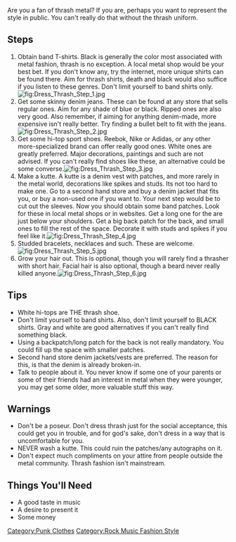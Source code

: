 Are you a fan of thrash metal? If you are, perhaps you want to represent
the style in public. You can't really do that without the thrash
uniform.

## Steps

1.  Obtain band T-shirts. Black is generally the color most associated
    with metal fashion, thrash is no exception. A local metal shop would
    be your best bet. If you don't know any, try the internet, more
    unique shirts can be found there. Aim for thrash shirts, death and
    black would also suffice if you listen to these genres. Don't limit
    yourself to band shirts
    only.![](Dress_Thrash_Step_1.jpg "fig:Dress_Thrash_Step_1.jpg")
2.  Get some skinny denim jeans. These can be found at any store that
    sells regular ones. Aim for any shade of blue or black. Ripped ones
    are also very good. Also remember, if aiming for anything
    denim-made, more expensive isn't really better. Try finding a bullet
    belt to fit with the
    jeans.![](Dress_Thrash_Step_2.jpg "fig:Dress_Thrash_Step_2.jpg")
3.  Get some hi-top sport shoes. Reebok, Nike or Adidas, or any other
    more-specialized brand can offer really good ones. White ones are
    greatly preferred. Major decorations, paintings and such are not
    advised. If you can't really find shoes like these, an alternative
    could be some
    converse.![](Dress_Thrash_Step_3.jpg "fig:Dress_Thrash_Step_3.jpg")
4.  Make a kutte. A kutte is a denim vest with patches, and more rarely
    in the metal world, decorations like spikes and studs. Its not too
    hard to make one. Go to a second hand store and buy a denim jacket
    that fits you, or buy a non-used one if you want to. Your next step
    would be to cut out the sleeves. Now you should obtain some band
    patches. Look for these in local metal shops or in websites. Get a
    long one for the are just below your shoulders. Get a big back patch
    for the back, and small ones to fill the rest of the space. Decorate
    it with studs and spikes if you feel like
    it.![](Dress_Thrash_Step_4.jpg "fig:Dress_Thrash_Step_4.jpg")
5.  Studded bracelets, necklaces and such. These are
    welcome.![](Dress_Thrash_Step_5.jpg "fig:Dress_Thrash_Step_5.jpg")
6.  Grow your hair out. This is optional, though you will rarely find a
    thrasher with short hair. Facial hair is also optional, though a
    beard never really killed
    anyone.![](Dress_Thrash_Step_6.jpg "fig:Dress_Thrash_Step_6.jpg")

## Tips

-   White hi-tops are THE thrash shoe.
-   Don't limit yourself to band shirts. Also, don't limit yourself to
    BLACK shirts. Gray and white are good alternatives if you can't
    really find something black.
-   Using a backpatch/long patch for the back is not really mandatory.
    You could fill up the space with smaller patches.
-   Second hand store denim jackets/vests are preferred. The reason for
    this, is that the denim is already broken-in.
-   Talk to people about it. You never know if some one of your parents
    or some of their friends had an interest in metal when they were
    younger, you may get some older, more valuable stuff this way.

## Warnings

-   Don't be a poseur. Don't dress thrash just for the social
    acceptance, this could get you in trouble, and for god's sake, don't
    dress in a way that is uncomfortable for you.
-   NEVER wash a kutte. This could ruin the patches/any autographs on
    it.
-   Don't expect much compliments on your attire from people outside the
    metal community. Thrash fashion isn't mainstream.

## Things You'll Need

-   A good taste in music
-   A desire to present it
-   Some money

[Category:Punk Clothes](Category:Punk_Clothes "wikilink") [Category:Rock
Music Fashion Style](Category:Rock_Music_Fashion_Style "wikilink")
